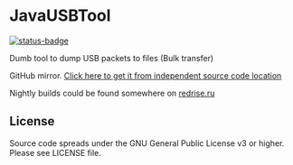# JavaUSBTool

[![status-badge](https://ci.redrise.ru/api/badges/9/status.svg)](https://ci.redrise.ru/repos/9)

Dumb tool to dump USB packets to files (Bulk transfer)

GitHub mirror. [Click here to get it from independent source code location](https://git.redrise.ru/desu/JavaUSBTool)

Nightly builds could be found somewhere on [redrise.ru](https://redrise.ru)

## License
Source code spreads under the GNU General Public License v3 or higher. Please see LICENSE file.
